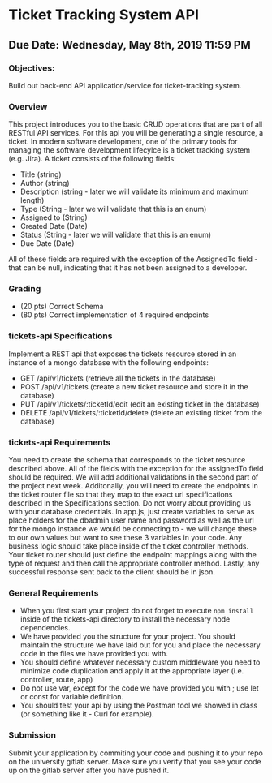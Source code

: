 # Ticket Tracking System API
## Due Date: Wednesday, May 8th, 2019 11:59 PM
### Objectives: 
Build out back-end API application/service for ticket-tracking system.
### Overview
This project introduces you to the basic CRUD operations that are part of all RESTful API services. For this api you will be generating a single resource, a ticket. In modern software development, one of the primary tools for managing the software development lifecylce is a ticket tracking system (e.g. Jira). A ticket consists of the following fields:
* Title (string)
* Author (string)
* Description (string - later we will validate its minimum and maximum length)
* Type (String - later we will validate that this is an enum)
* Assigned to (String)
* Created Date (Date)
* Status (String - later we will validate that this is an enum)
* Due Date (Date)

All of these fields are required with the exception of the AssignedTo field - that can be null, indicating that it has not been assigned to a developer.
### Grading
* (20 pts) Correct Schema
* (80 pts) Correct implementation of 4 required endpoints
### tickets-api Specifications
Implement a REST api that exposes the tickets resource stored in an instance of a mongo database with the following endpoints:

* GET /api/v1/tickets (retrieve all the tickets in the database)
* POST /api/v1/tickets (create a new ticket resource and store it in the database)
* PUT /api/v1/tickets/:ticketId/edit (edit an existing ticket in the database)
* DELETE /api/v1/tickets/:ticketId/delete (delete an existing ticket from the database)

### tickets-api Requirements
You need to create the schema that corresponds to the ticket resource described above. All of the fields with the exception for the assignedTo field should be required. We will add additional validations in the second part of the project next week.
Additonally, you will need to create the endpoints in the ticket router file so that they map to the exact url specifications described in the Specifications section. Do not worry about providing us with your database credentials. In app.js, just create variables to serve as place holders for the dbadmin user name and password as well as the url for the mongo instance we would be connecting to - we will change these to our own values but want to see these 3 variables in your code. 
Any business logic should take place inside of the ticket controller methods. Your ticket router should just define the endpoint mappings along with the type of request and then call the appropriate controller method. 
Lastly, any successful response sent back to the client should be in json.

### General Requirements
* When you first start your project do not forget to execute `npm install` inside of the tickets-api directory to install the necessary node dependencies.
* We have provided you the structure for your project. You should maintain the structure we have laid out for you and place the necessary code in the files we have provided you with. 
* You should define whatever necessary custom middleware you need to minimize code duplication and apply it at the appropriate layer (i.e. controller, route, app)
* Do not use var, except for the code we have provided you with ; use let or const for variable definition.
* You should test your api by using the Postman tool we showed in class (or something like it - Curl for example).
### Submission
Submit your application by commiting your code and pushing it to your repo on the university gitlab server. Make sure you verify that you see your code up on the gitlab server after you have pushed it.
